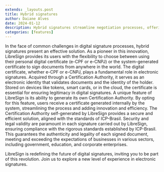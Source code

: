 ```yaml
---
extends: _layouts.post
title: Hybrid signatures
author: Daiane Alves
date: 2024-01-12
description: Hybrid signatures streamline negotiation processes, offering flexibility in choosing between personal or system-generated digital certificates for signing documents digitally with LibreSign
categories: [features]
---
```

In the face of common challenges in digital signature processes, hybrid signatures present an effective solution. As a pioneer in this innovation, LibreSign provides its users with the flexibility to choose between using their personal digital certificate (e-CPF or e-CNPJ) or the system-generated certificate to sign documents from anywhere in the world.
The digital certificate, whether e-CPF or e-CNPJ, plays a fundamental role in electronic signatures. Acquired through a Certification Authority, it serves as an electronic identity that validates documents and the identity of the holder. Stored on devices like tokens, smart cards, or in the cloud, the certificate is essential for ensuring legitimacy in digital signatures.
A unique feature of LibreSign is its ability to generate its own Certification Authority. By opting for this feature, users receive a certificate generated internally by the system, streamlining the process and adding innovation and efficiency. The Certification Authority self-generated by LibreSign provides a secure and efficient solution, aligned with the standards of ICP-Brasil.
Security and legal validity are paramount in each signature carried out by LibreSign, ensuring compliance with the rigorous standards established by ICP-Brasil. This guarantees the authenticity and legality of each signed document, meeting and exceeding the expectations of businesses in various sectors, including government, education, and corporate enterprises.

LibreSign is redefining the future of digital signatures, inviting you to be part of this revolution. Join us to explore a new level of experience in electronic signatures.